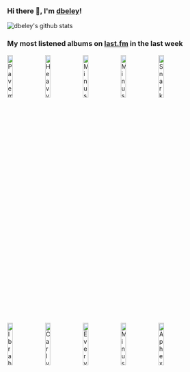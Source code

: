 ### Hi there 👋, I'm [dbeley](https://dbeley.ovh/en)!

![dbeley's github stats](https://github-readme-stats.vercel.app/api?username=dbeley)

### My most listened albums on [last.fm](https://www.last.fm/user/d_beley) in the last week

[<img src='https://lastfm.freetls.fastly.net/i/u/300x300/430d2e86ee6d0fa9dec2f46c044956b1.jpg' width='16%' height='16%' alt='Pavement - Brighten the Corners'>](https://www.last.fm/music/pavement/brighten%2bthe%2bcorners)&nbsp;
[<img src='https://lastfm.freetls.fastly.net/i/u/300x300/e80959c120e34a6661ba3d87b574e55f.jpg' width='16%' height='16%' alt='Heavy Vegetable - The Amazing Undersea Adventures of Aqua Kitty and Friends'>](https://www.last.fm/music/heavy%2bvegetable/the%2bamazing%2bundersea%2badventures%2bof%2baqua%2bkitty%2band%2bfriends)&nbsp;
[<img src='https://lastfm.freetls.fastly.net/i/u/300x300/b0f17c2dfa0542b3a4b4ff31ae0f5895.png' width='16%' height='16%' alt='Minus the Bear - Menos El Oso'>](https://www.last.fm/music/minus%2bthe%2bbear/menos%2bel%2boso)&nbsp;
[<img src='https://lastfm.freetls.fastly.net/i/u/300x300/e0a758dcec12caa1af9b2d3c95fd2201.jpg' width='16%' height='16%' alt='Minus the Bear - Planet of Ice'>](https://www.last.fm/music/minus%2bthe%2bbear/planet%2bof%2bice)&nbsp;
[<img src='https://lastfm.freetls.fastly.net/i/u/300x300/cf5951df58fa34481ee75344bc404132.jpg' width='16%' height='16%' alt='Snarky Puppy - We Like It Here'>](https://www.last.fm/music/snarky%2bpuppy/we%2blike%2bit%2bhere)&nbsp;
<br>
[<img src='https://lastfm.freetls.fastly.net/i/u/300x300/2fd2673f22d6b16cce50c4beded5a023.jpg' width='16%' height='16%' alt='Ibrahim Maalouf - Red & Black Light'>](https://www.last.fm/music/ibrahim%2bmaalouf/red%2b%2526%2bblack%2blight)&nbsp;
[<img src='https://lastfm.freetls.fastly.net/i/u/300x300/e37b70dbc5dd5e6d2c0e294f98d34135.jpg' width='16%' height='16%' alt='Carly Rae Jepsen - The Loveliest Time'>](https://www.last.fm/music/carly%2brae%2bjepsen/the%2bloveliest%2btime)&nbsp;
[<img src='https://lastfm.freetls.fastly.net/i/u/300x300/636bb0ff2f18ea8614ca670f4852d175.jpg' width='16%' height='16%' alt='Everything Everything - Raw Data Feel'>](https://www.last.fm/music/everything%2beverything/raw%2bdata%2bfeel)&nbsp;
[<img src='https://lastfm.freetls.fastly.net/i/u/300x300/03e7e30c6c2d4515c5a8646371325c0a.jpg' width='16%' height='16%' alt='Minus the Bear - They Make Beer Commercials Like This'>](https://www.last.fm/music/minus%2bthe%2bbear/they%2bmake%2bbeer%2bcommercials%2blike%2bthis)&nbsp;
[<img src='https://lastfm.freetls.fastly.net/i/u/300x300/00ce7410e6cfd2d0f9f1d847aa793daf.jpg' width='16%' height='16%' alt='Aphex Twin - Selected Ambient Works 85–92'>](https://www.last.fm/music/aphex%2btwin/selected%2bambient%2bworks%2b85%25e2%2580%259392)&nbsp;
<br>
